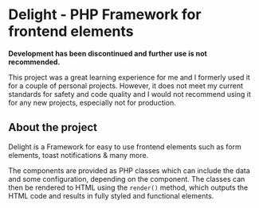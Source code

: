# Delight - PHP Framework for frontend elements

**Development has been discontinued and further use is not recommended.**

This project was a great learning experience for me and I formerly used it for a couple of personal projects. However, it does not meet my current standards for safety and code quality and I would not recommend using it for any new projects, especially not for production.

## About the project

Delight is a Framework for easy to use frontend elements such as form elements, toast notifications & many more.

The components are provided as PHP classes which can include the data and some configuration, depending on the component. The classes can then be rendered to HTML using the `render()` method, which outputs the HTML code and results in fully styled and functional elements.
